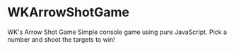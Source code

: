 # WKArrowShotGame
WK's Arrow Shot Game
Simple console game using pure JavaScript. Pick a number and shoot the targets to win!

